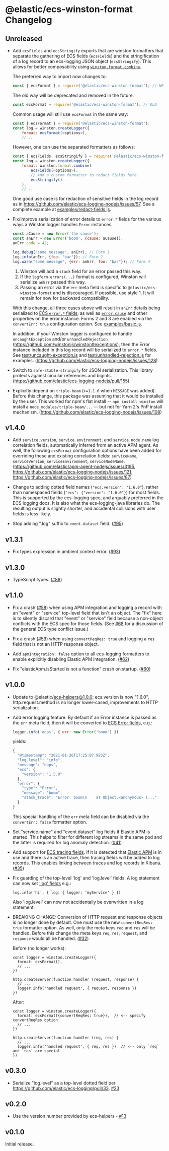 # @elastic/ecs-winston-format Changelog

## Unreleased

- Add `ecsFields` and `ecsStringify` exports that are winston formatters
  that separate the gathering of ECS fields (`ecsFields`) and the
  stringification of a log record to an ecs-logging JSON object
  (`ecsStringify`). This allows for better composability using
  [`winston.format.combine`](https://github.com/winstonjs/logform#combine).

  The preferred way to import now changes to:

  ```js
  const { ecsFormat } = require('@elastic/ecs-winston-format'); // NEW
  ```

  The old way will be deprecated and removed in the future:

  ```js
  const ecsFormat = require('@elastic/ecs-winston-format'); // OLD
  ```

  Common usage will still use `ecsFormat` in the same way:

  ```js
  const { ecsFormat } = require('@elastic/ecs-winston-format');
  const log = winston.createLogger({
      format: ecsFormat(<options>),
      // ...
  ```

  However, one can use the separated formatters as follows:

  ```js
  const { ecsFields, ecsStringify } = require('@elastic/ecs-winston-format');
  const log = winston.createLogger({
      format: winston.format.combine(
          ecsFields(<options>),
          // Add a custom formatter to redact fields here.
          ecsStringify()
      ),
      // ...
  ```

  One good use case is for redaction of sensitive fields in the log record
  as in https://github.com/elastic/ecs-logging-nodejs/issues/57. See a
  complete example at [examples/redact-fields.js](./examples/redact-fields.js).

- Fix/improve serialization of error details to `error.*` fields for the
  various ways a Winston logger handles `Error` instances.

    ```js
    const aCause = new Error('the cause');
    const anErr = new Error('boom', {cause: aCause});
    anErr.code = 42;

    log.debug("some message", anErr); // Form 1
    log.info(anErr, {foo: "bar"}); // Form 2
    log.warn("some message", {err: anErr, foo: "bar"}); // Form 3
    ```

  1. Winston will add a `stack` field for an error passed this way.
  2. If the `logform.errors(...)` format is configured, Winston will serialize
     `anErr` passed this way.
  3. Passing an error via the `err` meta field is specific to
     `@elastic/ecs-winston-format` and is discouraged. If possible, use style 1.
     It will remain for now for backward compatibility.

  With this change, all three cases above will result in `anErr` details being
  serialized to [ECS `error.*` fields](https://www.elastic.co/guide/en/ecs/current/ecs-error.html),
  as well as [`error.cause`](https://developer.mozilla.org/en-US/docs/Web/JavaScript/Reference/Global_Objects/Error/cause)
  and other properties on the error instance. Forms 2 and 3 are enabled via
  the `convertErr: true` configuration option.
  See [examples/basic.js](./examples/basic.js).

  In addition, if your Winston logger is configured to handle `uncaughtException`
  and/or `unhandledRejection` (https://github.com/winstonjs/winston#exceptions),
  then the Error instance included in this log record will be serialized to
  `error.*` fields. See [test/uncaught-exception.js](./test/uncaught-exception.js)
  and [test/unhandled-rejection.js](./test/unhandled-rejection.js) for examples.
  (https://github.com/elastic/ecs-logging-nodejs/issues/128)

- Switch to `safe-stable-stringify` for JSON serialization. This library
  protects against circular references and bigints.
  (https://github.com/elastic/ecs-logging-nodejs/pull/155)

- Explicitly depend on `triple-beam` (`>=1.1.0` when `MESSAGE` was added).
  Before this change, this package was assuming that it would be installed by
  the user. This worked for npm's flat install -- `npm install winston` will
  install a `node_modules/triple-beam/...` -- but not for Yarn 2's PnP install
  mechanism.
  (https://github.com/elastic/ecs-logging-nodejs/issues/108)

## v1.4.0

- Add `service.version`, `service.environment`, and `service.node.name` log
  correlation fields, automatically inferred from an active APM agent. As
  well, the following `ecsFormat` configuration options have been added for
  overriding these and existing correlation fields: `serviceName`,
  `serviceVersion`, `serviceEnvironment`, `serviceNodeName`.
  (https://github.com/elastic/apm-agent-nodejs/issues/3195,
  https://github.com/elastic/ecs-logging-nodejs/issues/121,
  https://github.com/elastic/ecs-logging-nodejs/issues/87)

- Change to adding dotted field names (`"ecs.version": "1.6.0"`), rather than
  namespaced fields (`"ecs": {"version": "1.6.0"}`) for most fields. This is
  supported by the ecs-logging spec, and arguably preferred in the ECS logging
  docs. It is also what the ecs-logging-java libraries do. The resulting output
  is slightly shorter, and accidental collisions with user fields is less
  likely.

- Stop adding ".log" suffix to `event.dataset` field.
  ([#95](https://github.com/elastic/ecs-logging-nodejs/issues/95))

## v1.3.1

- Fix types expression in ambient context error.
  ([#93](https://github.com/elastic/ecs-logging-nodejs/pull/93))

## v1.3.0

- TypeScript types. ([#88](https://github.com/elastic/ecs-logging-nodejs/pull/88))

## v1.1.0

- Fix a crash ([#58](https://github.com/elastic/ecs-logging-nodejs/issues/58))
  when using APM integration and logging a record with an "event" or
  "service" top-level field that isn't an object. The "fix" here is to
  silently discard that "event" or "service" field because a non-object
  conflicts with the ECS spec for those fields. (See
  [#68](https://github.com/elastic/ecs-logging-nodejs/issues/68) for a
  discussion of the general ECS type conflict issue.)

- Fix a crash ([#59](https://github.com/elastic/ecs-logging-nodejs/issues/59))
  when using `convertReqRes: true` and logging a `res` field that is not an
  HTTP response object.

- Add `apmIntegration: false` option to all ecs-logging formatters to
  enable explicitly disabling Elastic APM integration.
  ([#62](https://github.com/elastic/ecs-logging-nodejs/pull/62))

- Fix "elasticApm.isStarted is not a function" crash on startup.
  ([#60](https://github.com/elastic/ecs-logging-nodejs/issues/60))

## v1.0.0

- Update to @elastic/ecs-helpers@1.0.0: ecs.version is now "1.6.0",
  http.request.method is no longer lower-cased, improvements to HTTP
  serialization.

- Add error logging feature. By default if an Error instance is passed as the
  `err` meta field, then it will be converted to
  [ECS Error fields](https://www.elastic.co/guide/en/ecs/current/ecs-error.html),
  e.g.:


  ```js
  logger.info('oops', { err: new Error('boom') })
  ```

  yields:

  ```js
  {
    "@timestamp": "2021-01-26T17:25:07.983Z",
    "log.level": "info",
    "message": "oops",
    "ecs": {
      "version": "1.5.0"
    },
    "error": {
      "type": "Error",
      "message": "boom",
      "stack_trace": "Error: boom\n    at Object.<anonymous> (..."
    }
  }
  ```

  This special handling of the `err` meta field can be disabled via the
  `convertErr: false` formatter option.

- Set "service.name" and "event.dataset" log fields if Elastic APM is started.
  This helps to filter for different log streams in the same pod and the
  latter is required for log anomaly detection.
  ([#41](https://github.com/elastic/ecs-logging-nodejs/issues/41))

- Add support for [ECS tracing fields](https://www.elastic.co/guide/en/ecs/current/ecs-tracing.html).
  If it is detected that [Elastic APM](https://www.npmjs.com/package/elastic-apm-node)
  is in use and there is an active trace, then tracing fields will be added to
  log records. This enables linking between traces and log records in Kibana.
  ([#35](https://github.com/elastic/ecs-logging-nodejs/issues/35))

- Fix guarding of the top-level 'log' and 'log.level' fields. A log statement
  can now set ['log' fields](https://www.elastic.co/guide/en/ecs/current/ecs-log.html)
  e.g.:

  ```
  log.info('hi', { log: { logger: 'myService' } })
  ```

  Also 'log.level' can now not accidentally be overwritten in a log statement.

- BREAKING CHANGE: Conversion of HTTP request and response objects is no longer
  done by default. One must use the new `convertReqRes: true` formatter option.
  As well, only the meta keys `req` and `res` will be handled. Before this
  change the meta keys `req`, `res`, `request`, and `response` would all be
  handled. ([#32](https://github.com/elastic/ecs-logging-nodejs/issues/32))

  Before (no longer works):

  ```
  const logger = winston.createLogger({
    format: ecsFormat(),
    // ...
  })

  http.createServer(function handler (request, response) {
    // ...
    logger.info('handled request', { request, response })
  })
  ```

  After:

  ```
  const logger = winston.createLogger({
    format: ecsFormat({convertReqRes: true}),  // <-- specify convertReqRes option
    // ...
  })

  http.createServer(function handler (req, res) {
    // ...
    logger.info('handled request', { req, res })  // <-- only `req` and `res` are special
  })
  ```

## v0.3.0

- Serialize "log.level" as a top-level dotted field per
  https://github.com/elastic/ecs-logging/pull/33.
  [#23](https://github.com/elastic/ecs-logging-nodejs/pull/23)

## v0.2.0

- Use the version number provided by ecs-helpers - [#13](https://github.com/elastic/ecs-logging-nodejs/pull/13)

## v0.1.0

Initial release.
